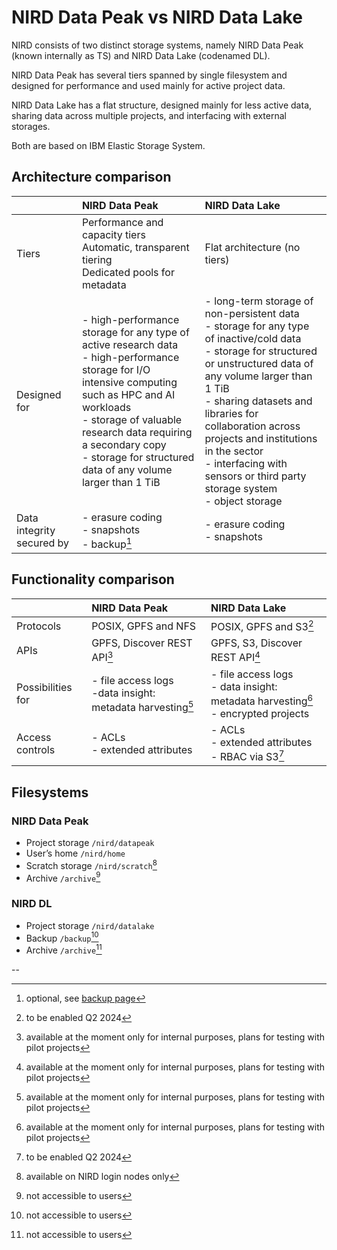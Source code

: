 # NIRD Data Peak vs NIRD Data Lake

NIRD consists of two distinct storage systems, namely NIRD Data Peak (known internally as TS) and NIRD Data Lake (codenamed DL).

NIRD Data Peak has several tiers spanned by single filesystem and designed for performance and used mainly for active project data.

NIRD Data Lake has a flat structure, designed mainly for less active data, sharing data across multiple projects, and interfacing with external storages.

Both are based on IBM Elastic Storage System. 


## Architecture comparison

| |  NIRD Data Peak  |  NIRD Data Lake  |
| :------------- | :------------- | :------------- |
| Tiers | Performance and capacity tiers<br> Automatic, transparent tiering<br>Dedicated pools for metadata | Flat architecture (no tiers)  |
| Designed for | - high-performance storage for any type of active research data<br>- high-performance storage for I/O intensive computing such as HPC and AI workloads<br>- storage of valuable research data requiring a secondary copy<br>- storage for structured data of any volume larger than 1 TiB| - long-term storage of non-persistent data<br>- storage for any type of inactive/cold data<br>- storage for structured or unstructured data of any volume larger than 1 TiB<br>- sharing datasets and libraries for collaboration across projects and institutions in the sector<br>- interfacing with sensors or third party storage system<br>- object storage |
| Data integrity secured by | - erasure coding<br> - snapshots <br> - backup[^1] | - erasure coding<br> - snapshots | 

## Functionality comparison

| |  NIRD Data Peak  |  NIRD Data Lake  |
| :------------- | :------------- | :------------- |
| Protocols| POSIX, GPFS and NFS | POSIX, GPFS and S3[^2] |
| APIs | GPFS, Discover REST API[^3] | GPFS, S3, Discover REST API[^3] |
| Possibilities for| - file access logs<br>-data insight: metadata harvesting[^3] | - file access logs<br>- data insight: metadata harvesting[^3]<br>- encrypted projects |
| Access controls | - ACLs<br>- extended attributes | - ACLs<br>- extended attributes<br>- RBAC via S3[^2] |

## Filesystems

### NIRD Data Peak
- Project storage `/nird/datapeak`
- User’s home `/nird/home`
- Scratch storage `/nird/scratch`[^4]
- Archive `/archive`[^5]

### NIRD DL
- Project storage `/nird/datalake`
- Backup `/backup`[^5]
- Archive `/archive`[^5]



--
[^1]: optional, see [backup page](backup_lmd.md)
[^2]: to be enabled Q2 2024
[^3]: available at the moment only for internal purposes, plans for testing with pilot projects
[^4]: available on NIRD login nodes only
[^5]: not accessible to users

